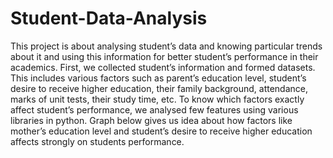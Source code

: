 # Student-Data-Analysis
This project is about analysing student’s data and knowing particular trends about it and using this information for better student’s performance in their academics.  First, we collected student’s information and formed datasets. This includes various factors such as parent’s education level, student’s desire to receive higher education, their family background, attendance, marks of unit tests, their study time, etc. To know which factors exactly affect student’s performance, we analysed few features using various libraries in python.  Graph below gives us idea about how factors like mother’s education level and student’s desire to receive higher education affects strongly on students performance.
